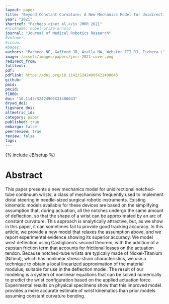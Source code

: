 ```yaml
---
layout: paper
title: "Beyond Constant Curvature: A New Mechanics Model for Unidirectional Notched-Tube Continuum Wrists"
year: "2021"
shortref: "Pacheco <i>et al.</i> JMRR 2021"
#nickname: nobel-prize-arnold
journal: "Journal of Medical Robotics Research"
#volume:
#issue:
#pages:
authors: "Pacheco NE, Gafford JB, Atalla MA, Webster III RJ, Fichera L"
image: /assets/images/papers/jmrr-2021-cover.png
redirect_from:
fulltext:
pdf:
pdflink: https://doi.org/10.1142/S2424905X21400043
github:
pmid:
pmcid:
f1000:
doi: "10.1142/S2424905X21400043"
dryad_doi:
figshare_doi:
altmetric_id:
category: paper
published: true
embargo: false
peerreview: true
review: false
tags:
---
```

{% include JB/setup %}

# Abstract
This paper presents a new mechanics model for unidirectional notched-tube continuum wrists, a class of mechanisms frequently used to implement distal steering in needle-sized surgical robotic instruments. Existing kinematic models available for these devices are based on the simplifying assumption that, during actuation, all the notches undergo the same amount of deflection, so that the shape of a wrist can be approximated by an arc of constant curvature. This approach is analytically attractive, but, as we show in this paper, it can sometimes fail to provide good tracking accuracy. In this article, we provide a new model that relaxes the assumption above, and we report experimental evidence showing its superior accuracy. We model wrist deflection using Castigliano’s second theorem, with the addition of a capstan friction term that accounts for frictional losses on the actuation tendon. Because notched-tube  wrists  are  typically  made  of  Nickel-Titanium  (Nitinol),  which  has  nonlinear  stress-strain  characteristics,  we  use  a technique to obtain a local linearized approximation of the material modulus, suitable for use in the deflection model. The result of our  modeling  is  a  system  of  nonlinear  equations  that  can  be  solved  numerically  to  predict  the  wrist  configuration  based  on the applied actuation force. Experimental results on physical specimens show that this improved model provides a more accurate estimate of wrist kinematics than prior models assuming constant curvature bending.
